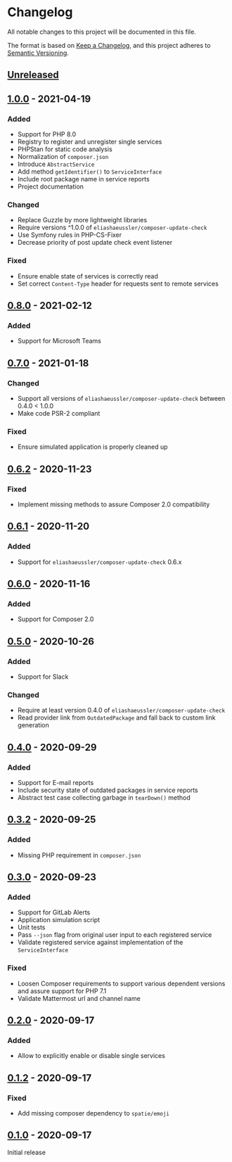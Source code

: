 # Changelog

All notable changes to this project will be documented in this file.

The format is based on [Keep a Changelog](https://keepachangelog.com/en/1.0.0/),
and this project adheres to [Semantic Versioning](https://semver.org/spec/v2.0.0.html).

## [Unreleased]

## [1.0.0] - 2021-04-19

### Added

- Support for PHP 8.0
- Registry to register and unregister single services
- PHPStan for static code analysis
- Normalization of `composer.json`
- Introduce `AbstractService`
- Add method `getIdentifier()` to `ServiceInterface`
- Include root package name in service reports
- Project documentation

### Changed

- Replace Guzzle by more lightweight libraries
- Require versions ^1.0.0 of `eliashaeussler/composer-update-check`
- Use Symfony rules in PHP-CS-Fixer
- Decrease priority of post update check event listener

### Fixed

- Ensure enable state of services is correctly read
- Set correct `Content-Type` header for requests sent to remote services

## [0.8.0] - 2021-02-12

### Added

- Support for Microsoft Teams

## [0.7.0] - 2021-01-18

### Changed

- Support all versions of `eliashaeussler/composer-update-check` between 0.4.0 < 1.0.0
- Make code PSR-2 compliant

### Fixed

- Ensure simulated application is properly cleaned up

## [0.6.2] - 2020-11-23

### Fixed

- Implement missing methods to assure Composer 2.0 compatibility

## [0.6.1] - 2020-11-20

### Added

- Support for `eliashaeussler/composer-update-check` 0.6.x

## [0.6.0] - 2020-11-16

### Added

- Support for Composer 2.0

## [0.5.0] - 2020-10-26

### Added

- Support for Slack

### Changed

- Require at least version 0.4.0 of `eliashaeussler/composer-update-check`
- Read provider link from `OutdatedPackage` and fall back to custom link generation

## [0.4.0] - 2020-09-29

### Added

- Support for E-mail reports
- Include security state of outdated packages in service reports
- Abstract test case collecting garbage in `tearDown()` method

## [0.3.2] - 2020-09-25

### Added

- Missing PHP requirement in `composer.json`

## [0.3.0] - 2020-09-23

### Added

- Support for GitLab Alerts
- Application simulation script
- Unit tests
- Pass `--json` flag from original user input to each registered service
- Validate registered service against implementation of the `ServiceInterface`

### Fixed

- Loosen Composer requirements to support various dependent versions and assure support for PHP 7.1
- Validate Mattermost url and channel name

## [0.2.0] - 2020-09-17

### Added

- Allow to explicitly enable or disable single services

## [0.1.2] - 2020-09-17

### Fixed

- Add missing composer dependency to `spatie/emoji`

## [0.1.0] - 2020-09-17

Initial release

[Unreleased]: https://github.com/eliashaeussler/composer-update-reporter/compare/1.0.0...develop
[1.0.0]: https://github.com/eliashaeussler/composer-update-reporter/compare/0.8.0...1.0.0
[0.8.0]: https://github.com/eliashaeussler/composer-update-reporter/compare/0.7.0...0.8.0
[0.7.0]: https://github.com/eliashaeussler/composer-update-reporter/compare/0.6.2...0.7.0
[0.6.2]: https://github.com/eliashaeussler/composer-update-reporter/compare/0.6.1...0.6.2
[0.6.1]: https://github.com/eliashaeussler/composer-update-reporter/compare/0.6.0...0.6.1
[0.6.0]: https://github.com/eliashaeussler/composer-update-reporter/compare/0.5.0...0.6.0
[0.5.0]: https://github.com/eliashaeussler/composer-update-reporter/compare/0.4.0...0.5.0
[0.4.0]: https://github.com/eliashaeussler/composer-update-reporter/compare/0.3.0...0.4.0
[0.3.2]: https://github.com/eliashaeussler/composer-update-reporter/compare/0.3.0...0.3.2
[0.3.0]: https://github.com/eliashaeussler/composer-update-reporter/compare/0.2.0...0.3.0
[0.2.0]: https://github.com/eliashaeussler/composer-update-reporter/compare/0.1.2...0.2.0
[0.1.2]: https://github.com/eliashaeussler/composer-update-reporter/compare/0.1.0...0.1.2
[0.1.0]: https://github.com/eliashaeussler/composer-update-reporter/tree/0.1.0
